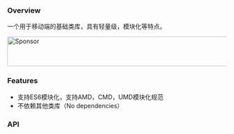 ### Overview

一个用于移动端的基础类库，具有轻量级，模块化等特点。


<a target='_blank' rel='nofollow' href='https://app.codesponsor.io/link/vot3Uhcjmh3Jtdd4TEAQqLBv/HanMhui/mobile-library'>
  <img alt='Sponsor' width='888' height='68' src='https://app.codesponsor.io/embed/vot3Uhcjmh3Jtdd4TEAQqLBv/HanMhui/mobile-library.svg' />
</a>

### Features

- 支持ES6模块化，支持AMD，CMD，UMD模块化规范
- 不依赖其他类库（No dependencies）

### API

